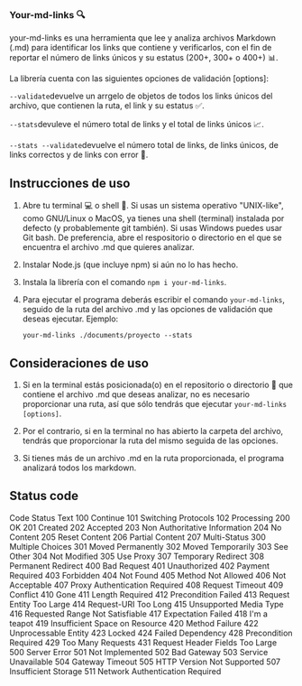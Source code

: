 ### Your-md-links :mag:

your-md-links es una herramienta que lee y analiza archivos Markdown (.md) para identificar los links que contiene y verificarlos, con el fin de reportar el número de links únicos y su estatus (200+, 300+ o 400+) :bar_chart:.

La librería cuenta con las siguientes opciones de validación [options]: 

``--validate``devuelve un arrgelo de objetos de todos los links únicos del archivo, que contienen la ruta, el link y su estatus :white_check_mark:.

``--stats``devuleve el número total de links y el total de links únicos :chart_with_upwards_trend:.

``--stats --validate``devuelve el número total de links, de links únicos, de links correctos y de links con error :bookmark_tabs:. 



## Instrucciones de uso

1. Abre tu terminal :computer: o shell :shell:. Si usas un sistema operativo "UNIX-like", como GNU/Linux o MacOS, ya tienes una shell (terminal) instalada por defecto (y probablemente git también). Si usas Windows puedes usar Git bash. De preferencia, abre el respositorio o directorio en el que se encuentra el archivo .md que quieres analizar. 

2. Instalar Node.js (que incluye npm) si aún no lo has hecho.

3. Instala la librería con el comando ``npm i your-md-links``.

4. Para ejecutar el programa deberás escribir el comando ``your-md-links``, seguido de la ruta del archivo .md y las opciones de validación que deseas ejecutar. Ejemplo:

    ``your-md-links ./documents/proyecto --stats``

## Consideraciones de uso

1. Si en la terminal estás posicionada(o) en el repositorio o directorio :open_file_folder: que contiene el archivo .md que deseas analizar, no es necesario proporcionar una ruta, así que sólo tendrás que ejecutar ``your-md-links [options]``.

2. Por el contrario, si en la terminal no has abierto la carpeta del archivo, tendrás que proporcionar la ruta del mismo seguida de las opciones. 

3. Si tienes más de un archivo .md en la ruta proporcionada, el programa analizará todos los markdown. 

## Status code

Code	Status Text
100	Continue
101	Switching Protocols
102	Processing
200	OK
201	Created
202	Accepted
203	Non Authoritative Information
204	No Content
205	Reset Content
206	Partial Content
207	Multi-Status
300	Multiple Choices
301	Moved Permanently
302	Moved Temporarily
303	See Other
304	Not Modified
305	Use Proxy
307	Temporary Redirect
308	Permanent Redirect
400	Bad Request
401	Unauthorized
402	Payment Required
403	Forbidden
404	Not Found
405	Method Not Allowed
406	Not Acceptable
407	Proxy Authentication Required
408	Request Timeout
409	Conflict
410	Gone
411	Length Required
412	Precondition Failed
413	Request Entity Too Large
414	Request-URI Too Long
415	Unsupported Media Type
416	Requested Range Not Satisfiable
417	Expectation Failed
418	I'm a teapot
419	Insufficient Space on Resource
420	Method Failure
422	Unprocessable Entity
423	Locked
424	Failed Dependency
428	Precondition Required
429	Too Many Requests
431	Request Header Fields Too Large
500	Server Error
501	Not Implemented
502	Bad Gateway
503	Service Unavailable
504	Gateway Timeout
505	HTTP Version Not Supported
507	Insufficient Storage
511	Network Authentication Required